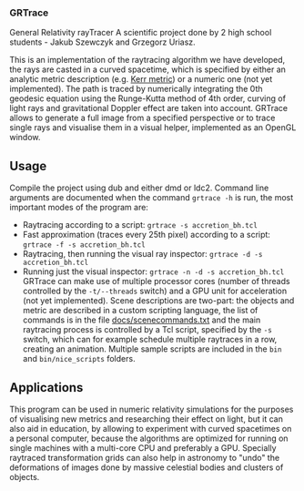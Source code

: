 ### GRTrace
General Relativity rayTracer
A scientific project done by 2 high school students - Jakub Szewczyk and Grzegorz Uriasz.

This is an implementation of the raytracing algorithm we have developed, the rays are casted in a curved spacetime,
which is specified by either an analytic metric description (e.g. [Kerr metric](source/metric/initiators/kerr.d)) or a 
numeric one (not yet implemented). The path is traced by numerically integrating the 0th geodesic equation using the Runge-Kutta
method of 4th order, curving of light rays and gravitational Doppler effect are taken into account. GRTrace allows to generate
a full image from a specified perspective or to trace single rays and visualise them in a visual helper, implemented as an OpenGL window.

## Usage
Compile the project using dub and either dmd or ldc2. Command line arguments are documented when the command `grtrace -h` is run,
the most important modes of the program are:
 * Raytracing according to a script: `grtrace -s accretion_bh.tcl`
 * Fast approximation (traces every 25th pixel) according to a script: `grtrace -f -s accretion_bh.tcl`
 * Raytracing, then running the visual ray inspector: `grtrace -d -s accretion_bh.tcl`
 * Running just the visual inspector: `grtrace -n -d -s accretion_bh.tcl`
GRTrace can make use of multiple processor cores (number of threads controlled by the `-t/--threads` switch) and a GPU unit for acceleration (not yet implemented).
Scene descriptions are two-part: the objects and metric are described in a custom scripting language,
the list of commands is in the file [docs/scenecommands.txt](docs/scenecommands.txt) and the main raytracing process is controlled by a Tcl script,
specified by the `-s` switch, which can for example schedule multiple raytraces in a row, creating an animation. Multiple sample scripts are included in
the `bin` and `bin/nice_scripts` folders.

## Applications
This program can be used in numeric relativity simulations for the purposes of visualising new metrics and researching their effect on light, but it
can also aid in education, by allowing to experiment with curved spacetimes on a personal computer, because the algorithms are optimized for running
on single machines with a multi-core CPU and preferably a GPU. Specially raytraced transformation grids can also help in astronomy to "undo" the
deformations of images done by massive celestial bodies and clusters of objects.
